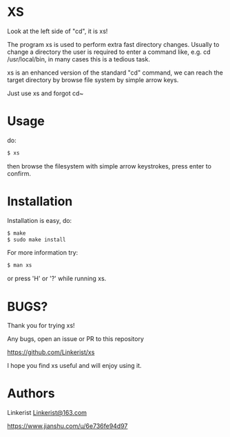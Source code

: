 # XS

Look at the left side of "cd", it is xs!  
  
The program xs is used to perform extra fast directory changes. Usually to change a directory the user is required to enter a command like, e.g. cd
/usr/local/bin, in many cases this is a tedious task.  

xs is an enhanced version of the standard "cd" command, we can reach the target directory by browse file system by simple arrow keys.  

Just use xs and forgot cd~  

# Usage

do:

```bash
$ xs
```

then browse the filesystem with simple arrow keystrokes, press enter to confirm.

# Installation

Installation is easy, do:

```bash
$ make
$ sudo make install
```

For more information try:

```bash
$ man xs
```

or press 'H' or '?' while running xs.  

# BUGS?

Thank you for trying xs!

Any bugs, open an issue or PR to this repository  

https://github.com/Linkerist/xs

I hope you find xs useful and will enjoy using it.

# Authors

Linkerist <Linkerist@163.com>  
  
https://www.jianshu.com/u/6e736fe94d97
